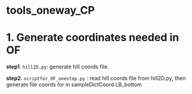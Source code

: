 # tools_oneway_CP

# **1. Generate coordinates needed in OF**

 **step1**. `hill2D.py`: generate hill coords file.

 **step2**. `scriptfor_OF_onestep.py` : read hill coords file from hill2D.py, then generate file coords for in sampleDictCoord LB_bottom


 
